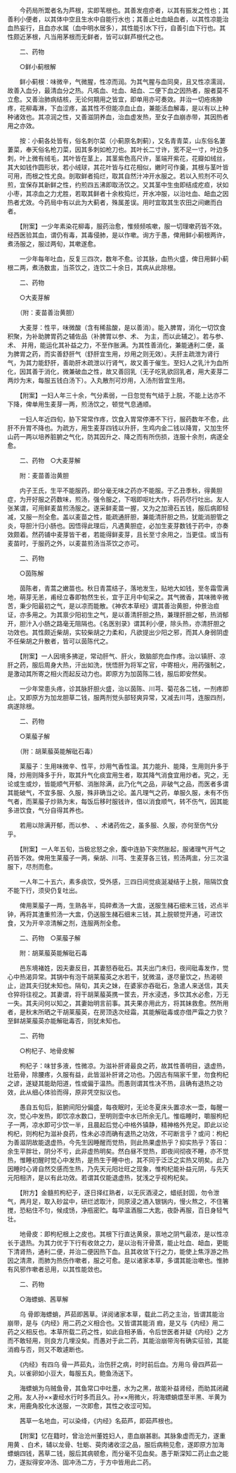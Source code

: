<!-- { "loadSidebar": true } -->
　　今药局所鬻者名为芦根，实即苇根也。其善发痘疹者，以其有振发之性也；其善利小便者，以其体中空且生水中自能行水也；其善止吐血衄血者，以其性凉能治血热妄行，且血亦水属（血中明水居多），其性能引水下行，自善引血下行也。其性颇近茅根，凡当用茅根而无鲜者，皆可以鲜芦根代之也。

　　二、药物

　　○鲜小蓟根解

　　鲜小蓟根：味微辛，气微腥，性凉而润。为其气腥与血同臭，且又性凉濡润，故善入血分，最清血分之热。凡咳血、吐血、衄血、二便下血之因热者，服者莫不立愈。又善治肺病结核，无论何期用之皆宜，即单用亦可奏效。并治一切疮疡肿疼，花柳毒淋，下血涩疼，盖其性不但能凉血止血，兼能活血解毒，是以有以上种种诸效也。其凉润之性，又善滋阴养血，治血虚发热，至女子血崩赤带，其因热者用之亦效。

　　按：小蓟各处皆有，俗名刺尔菜（小蓟原名刺蓟），又名青青菜，山东俗名萋萋菜，奉天俗名枪刀菜，因其多刺如枪刀也。其叶长二寸许，宽不足一寸，叶边多刺，叶上微有绒毛，其叶皆在茎上，其茎紫色高尺许，茎端开紫花，花瓣如绒丝，其大如钱作圆形状，若小绒球，其花叶皆与红花相似，嫩时可作羹，其根与茎叶皆可用，而根之性尤良。剖取鲜者捣烂，取其自然汁冲开水服之。若以入煎剂不可久煎，宜保存其新鲜之性，约煎四五沸即取汤饮之。又其茎中生虫即结成疙疸，状如小枣，其凉血之力尤胜，若取其鲜者十余枚捣烂，开水冲服，以治吐血、衄血之因热者尤效。今药局中有以此为大蓟者，殊属差误。用时宜取其生农田之间嫩而白者。

　　【附案】一少年素染花柳毒，服药治愈，惟频频咳嗽，服一切理嗽药皆不效。经西医验其血，谓仍有毒，其毒侵肺，是以作嗽。询方于愚，俾用鲜小蓟根两许，煮汤服之，服过两旬，其嗽遂愈。

　　一少年每年吐血，反复三四次，数年不愈。诊其脉，血热火盛，俾日用鲜小蓟根二两，煮汤数盅，当茶饮之，连饮二十余日，其病从此除根。

　　二、药物

　　○大麦芽解

　　（附：麦苗善治黄胆）

　　大麦芽：性平，味微酸（含有稀盐酸，是以善消）。能入脾胃，消化一切饮食积聚，为补助脾胃药之辅佐品（补脾胃以参、术、 为主，而以此辅之）。若与参、术、 并用，能运化其补益之力，不至作胀满。为其性善消化，兼能通利二便，虽为脾胃之药，而实善舒肝气（舒肝宜生用，炒用之则无效）。夫肝主疏泄为肾行气，为其力能舒肝，善助肝木疏泄以行肾气，故又善于催生。至妇人之乳汁为血所化，因其善于消化，微兼破血之性，故又善回乳（无子吃乳欲回乳者，用大麦芽二两炒为末，每服五钱白汤下）。入丸散剂可炒用，入汤剂皆宜生用。

　　【附案】一妇人年三十余，气分素弱，一日忽觉有气结于上脘，不能上达亦不下降，俾单用生麦芽一两，煎汤饮之，顿觉气息通顺。

　　一妇人年近四旬，胁下常常作疼，饮食入胃常停滞不下行，服药数年不愈，此肝不升胃不降也。为疏方，用生麦芽四钱以升肝，生鸡内金二钱以降胃，又加生怀山药一两以培养脏腑之气化，防其因升之、降之而有所伤损，连服十余剂，病遂全愈。

　　二、药物　○大麦芽解

　　附：麦苗善治黄胆

　　内子王氏，生平不能服药，即分毫无味之药亦不能服。于乙丑季秋，得黄胆症，为开好服之药数味，煎汤，强令服之，下咽即呕吐大作，将药尽行吐出。友人张某谓，可用鲜麦苗煎汤服之。遂采鲜麦苗一握，又为之加滑石五钱，服后病即轻减，又服一剂全愈。盖以麦苗之性，能疏通肝胆，兼能清肝胆之热，犹能消胆管之炎，导胆汁归小肠也。因悟得此理后，凡遇黄胆症，必加生麦芽数钱于药中，亦奏效颇着。然药铺中麦芽皆干者，若能得鲜麦芽，且长至寸余用之，当更佳。或当有麦苗时，于服药之外，以麦苗煎汤当茶饮之亦可。

　　二、药物

　　○茵陈解

　　茵陈者，青蒿之嫩苗也。秋日青蒿结子，落地发生，贴地大如钱，至冬霜雪满地，萌芽无恙，甫经立春即勃然生长，宜于正月中旬采之。其气微香，其味微辛微苦，秉少阳最初之气，是以凉而能散。《神农本草经》谓其善治黄胆，仲景治疸证，亦多用之。为其禀少阳初生之气，是以善清肝胆之热，兼理肝胆之郁，热消郁开，胆汁入小肠之路毫无阻隔也。《名医别录》谓其利小便，除头热，亦清肝胆之功效也。其性颇近柴胡，实较柴胡之力柔和，凡欲提出少阳之邪，而其人身弱阴虚不任柴胡之升散者，皆可以茵陈代之。

　　【附案】一人因境多拂逆，常动肝气、肝火，致脑部充血作疼。治以镇肝、凉肝之药，服后周身大热，汗出如洗，恍悟肝为将军之官，中寄相火，用药强制之，是激动其所寄之相火而起反动力也。即原方为加茵陈二钱，服后即安然矣。

　　一少年常患头疼，诊其脉肝胆火盛，治以茵陈、川芎、菊花各二钱，一剂疼即止。又即原方为加龙胆草二钱，服两剂觉头部轻爽异常，又减去川芎，连服四剂，病遂除根。

　　二、药物

　　○莱菔子解

　　（附：胡莱菔英能解砒石毒）

　　莱菔子：生用味微辛、性平，炒用气香性温。其力能升、能降，生用则升多于降，炒用则降多于升，取其升气化痰宜用生者，取其降气消食宜用炒者。究之，无论或生或炒，皆能顺气开郁、消胀除满，此乃化气之品，非破气之品，而医者多谓其能破气，不宜多服、久服，殊非确当之论。盖凡理气之药，单服久服，未有不伤气者，而莱菔子炒熟为末，每饭后移时服钱许，借以消食顺气，转不伤气，因其能多进饮食，气分自得其养也。

　　若用以除满开郁，而以参、 、术诸药佐之，虽多服、久服，亦何至伤气分乎。

　　【附案】一人年五旬，当极忿怒之余，腹中连胁下突然胀起，服诸理气开气之药皆不效。俾用生莱菔子一两，柴胡、川芎、生麦芽各三钱，煎汤两盅，分三次温服下，尽剂而愈。

　　一人年二十五六，素多痰饮，受外感，三四日间觉痰涎凝结于上脘，阻隔饮食不能下行，须臾仍复吐出。

　　俾用莱菔子一两，生熟各半，捣碎煮汤一大盅，送服生赭石细末三钱，迟点半钟，再将其渣重煎汤一大盅，仍送服生赭石细末三钱，其上脘顿觉开通，可进饮食，又为开辛凉清解之剂，连服两剂全愈。

　　二、药物　○莱菔子解

　　附：胡莱菔英能解砒石毒

　　邑东境褚姓，因夫妻反目，其妻怒吞砒石。其夫出门未归，夜间砒毒发作，觉心中热渴异常。其锅中有泡干胡莱菔英之水若干，犹微温，遂尽量饮之，热渴顿止，迨其夫归犹未知也。隔旬，其夫之妹，在婆家亦吞砒石，急遣人来送信，其夫仓猝将往视之。其妻谓，将干胡莱菔英携一筐去，开水浸透，多饮其水必愈，万无一失。其夫问何以知之，其妻始明言前事。其夫果亦用此方，将其妹救愈。然所用者，是秋末所晒之干胡莱菔英，在房顶迭次经霜，其能解砒毒或亦借严霜之力欤？至鲜胡莱菔英亦能解砒毒否，则犹未知也。

　　二、药物

　　○枸杞子、地骨皮解

　　枸杞子：味甘多液，性微凉。为滋补肝肾最良之药，故其性善明目，退虚热，壮筋骨，除腰疼，久服有益，此皆滋补肝肾之功也。乃因古有隔家千里，勿食枸杞之谚，遂疑其能助阳道，性或偏于温热。而愚则谓其性决不热，且确有退热之功效，此从细心体验而得，原非凭空拟议也。

　　愚自五旬后，脏腑间阳分偏盛，每夜眠时，无论冬夏床头置凉水一壶，每醒一次，觉心中发热，即饮凉水数口，至明则壶中水已所余无几。惟临睡时，嚼服枸杞子一两，凉水即可少饮一半，且晨起后觉心中格外镇静，精神格外充足。即此以论枸杞，则枸杞为滋补良药，性未必凉而确有退热之功效，不可断言乎？或问：枸杞为善滋阴故能退虚热，今先生因睡醒而觉热，则此热果虚热乎？抑实热乎？答曰：余生平胖壮，阴分不亏，此非虚热明矣。然白昼不觉热，即夜间彻夜不睡，亦不觉热，惟睡初醒时觉心中发热，是热生于睡中也，其不同于泛泛之实热又明矣。此乃因睡时心肾自然交感而生热，乃先天元阳壮旺之现象，惟枸杞能补益元阴，与先天元阳相济，是以有此功效。若谓其仅能退虚热，犹浅之乎视枸杞矣。

　　【附方】金髓煎枸杞子，逐日择红熟者，以无灰酒浸之，蜡纸封固，勿令泄气，两月足，取入砂盆中，研烂滤取汁，同原浸之酒入银锅内，慢火熬之，不住箸搅，恐粘住不匀，候成饧，净瓶密贮。每早温酒服二大匙，夜卧再服，百日身轻气壮。

　　地骨皮：即枸杞根上之皮也。其根下行直达黄泉，禀地之阴气最浓，是以性凉长于退热。为其力优于下行有收敛之力，是以治有汗骨蒸，能止吐血、衄血，更能下清肾热，通利二便，并治二便因热下血。且其收敛下行之力，能使上焦浮游之热因之清肃，而肺为热伤作嗽者，服之可愈。是以诸家本草，多谓其能治嗽也。惟肺有风邪作嗽者忌用，以其性能敛也。

　　二、药物

　　○海螵蛸、茜草解

　　乌 骨即海螵蛸，芦茹即茜草。详阅诸家本草，载此二药之主治，皆谓其能治崩带，是与《内经》用二药之义相合也。又皆谓其能消 瘕，是又与《内经》用二药之义相反也。本草所载二药之性，如此自相矛盾，令后世医者并疑《内经》之方而不敢轻用，则良方几埋没矣。而愚对于此二药，其能治崩带洵有确实征验，其能消瘕与否，则又不敢遽断也。

　　《内经》有四乌 骨一芦茹丸，治伤肝之病，时时前后血。方用乌 骨四芦茹一丸，以雀卵如小豆大，每服五丸，鲍鱼汤送下。

　　海螵蛸为乌贼鱼骨，其鱼常口中吐墨，水为之黑，故能补益肾经，而助其闭藏之用。友人孙××妻经水行时多而且久。孙××用微火，将海螵蛸煨至半黑、半黄为末，用鹿角胶化水送服，一次即愈，其性之收涩可知。

　　茜草一名地血，可以染绛，《内经》名茹芦，即茹芦根也。

　　【附案】忆在籍时，曾治沧州董姓妇人，患血崩甚剧。其脉象虚而无力，遂重用黄 、白术，辅以龙骨、牡蛎、萸肉诸收涩之品，服后病稍见愈，遂即原方加海螵蛸四钱，茜草二钱，服后其病顿愈，而分毫不见血矣。愚于斯深知二药止血之能力，遂拟得安冲汤、固冲汤二方，于方中皆用此二药。

